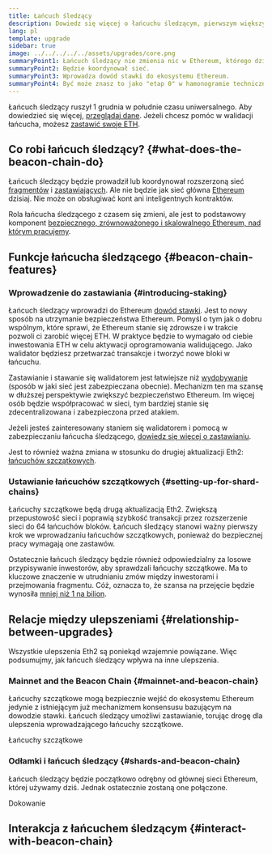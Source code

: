 ```yaml
---
title: Łańcuch śledzący
description: Dowiedz się więcej o łańcuchu śledzącym, pierwszym większym uaktualnieniu Eth2 dla Ethereum.
lang: pl
template: upgrade
sidebar: true
image: ../../../../../assets/upgrades/core.png
summaryPoint1: Łańcuch śledzący nie zmienia nic w Ethereum, którego dziś używamy.
summaryPoint2: Będzie koordynował sieć.
summaryPoint3: Wprowadza dowód stawki do ekosystemu Ethereum.
summaryPoint4: Być może znasz to jako "etap 0" w hamonogramie technicznym
---
```


<UpgradeStatus isShipped dateKey="page-upgrades-beacon-date">
    Łańcuch śledzący ruszył 1 grudnia w południe czasu uniwersalnego. Aby dowiedzieć się więcej, <a href="https://beaconscan.com/">przeglądaj dane</a>. Jeżeli chcesz pomóc w walidacji łańcucha, możesz <a href="/staking/">zastawić swoje ETH</a>.
</UpgradeStatus>

## Co robi łańcuch śledzący? {#what-does-the-beacon-chain-do}

Łańcuch śledzący będzie prowadził lub koordynował rozszerzoną sieć [fragmentów](/upgrades/shard-chains/) i [zastawiających](/staking/). Ale nie będzie jak sieć główna [Ethereum](/glossary/#mainnet) dzisiaj. Nie może on obsługiwać kont ani inteligentnych kontraktów.

Rola łańcucha śledzącego z czasem się zmieni, ale jest to podstawowy komponent [bezpiecznego, zrównoważonego i skalowalnego Ethereum, nad którym pracujemy](/upgrades/vision/).

## Funkcje łańcucha śledzącego {#beacon-chain-features}

### Wprowadzenie do zastawiania {#introducing-staking}

Łańcuch śledzący wprowadzi do Ethereum [dowód stawki](/developers/docs/consensus-mechanisms/pos/). Jest to nowy sposób na utrzymanie bezpieczeństwa Ethereum. Pomyśl o tym jak o dobru wspólnym, które sprawi, że Ethereum stanie się zdrowsze i w trakcie pozwoli ci zarobić więcej ETH. W praktyce będzie to wymagało od ciebie inwestowania ETH w celu aktywacji oprogramowania walidującego. Jako walidator będziesz przetwarzać transakcje i tworzyć nowe bloki w łańcuchu.

Zastawianie i stawanie się walidatorem jest łatwiejsze niż [wydobywanie](/developers/docs/mining/) (sposób w jaki sieć jest zabezpieczana obecnie). Mechanizm ten ma szansę w dłuższej perspektywie zwiększyć bezpieczeństwo Ethereum. Im więcej osób będzie współpracować w sieci, tym bardziej stanie się zdecentralizowana i zabezpieczona przed atakiem.

<InfoBanner emoji=":money_bag:">
Jeżeli jesteś zainteresowany staniem się walidatorem i pomocą w zabezpieczaniu łańcucha śledzącego, <a href="/staking/">dowiedz się więcej o zastawianiu</a>.
</InfoBanner>

Jest to również ważna zmiana w stosunku do drugiej aktualizacji Eth2: [łańcuchów szczątkowych](/upgrades/shard-chains/).

### Ustawianie łańcuchów szczątkowych {#setting-up-for-shard-chains}

Łańcuchy szczątkowe będą drugą aktualizacją Eth2. Zwiększą przepustowość sieci i poprawią szybkość transakcji przez rozszerzenie sieci do 64 łańcuchów bloków. Łańcuch śledzący stanowi ważny pierwszy krok we wprowadzaniu łańcuchów szczątkowych, ponieważ do bezpiecznej pracy wymagają one zastawów.

Ostatecznie łańcuch śledzący będzie również odpowiedzialny za losowe przypisywanie inwestorów, aby sprawdzali łańcuchy szczątkowe. Ma to kluczowe znaczenie w utrudnianiu zmów między inwestorami i przejmowania fragmentu. Cóż, oznacza to, że szansa na przejęcie będzie wynosiła [mniej niż 1 na bilion](https://medium.com/@chihchengliang/minimum-committee-size-explained-67047111fa20).

## Relacje między ulepszeniami {#relationship-between-upgrades}

Wszystkie ulepszenia Eth2 są poniekąd wzajemnie powiązane. Więc podsumujmy, jak łańcuch śledzący wpływa na inne ulepszenia.

### Mainnet and the Beacon Chain {#mainnet-and-beacon-chain}

Łańcuchy szczątkowe mogą bezpiecznie wejść do ekosystemu Ethereum jedynie z istniejącym już mechanizmem konsensusu bazującym na dowodzie stawki. Łańcuch śledzący umożliwi zastawianie, torując drogę dla ulepszenia wprowadzającego łańcuchy szczątkowe.

<ButtonLink to="/upgrades/merge/">Łańcuchy szczątkowe</ButtonLink>

### Odłamki i łańcuch śledzący {#shards-and-beacon-chain}

Łańcuch śledzący będzie początkowo odrębny od głównej sieci Ethereum, której używamy dziś. Jednak ostatecznie zostaną one połączone.

<ButtonLink to="/upgrades/shard-chains/">Dokowanie</ButtonLink>

<Divider />

## Interakcja z łańcuchem śledzącym {#interact-with-beacon-chain}

<BeaconChainActions />
